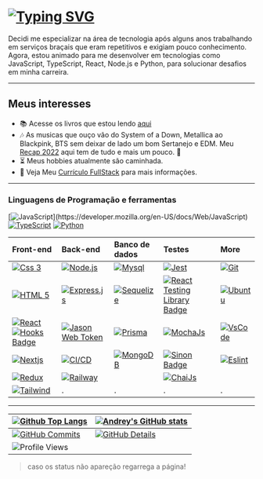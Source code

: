 # [![Typing SVG](https://readme-typing-svg.demolab.com?font=Indie+Flower&size=24&pause=1000&color=037B7B&background=FFFFFF00&vCenter=true&width=700&height=34&lines=%F0%9F%91%8B+Andrey+aqui+sou+Desenvolvedor+Web)](https://git.io/typing-svg)

Decidi me especializar na área de tecnologia após alguns anos trabalhando em serviços braçais que eram repetitivos e exigiam pouco conhecimento. Agora, estou animado para me desenvolver em tecnologias como JavaScript, TypeScript, React, Node.js e Python, para solucionar desafios em minha carreira.

---

## Meus interesses

- :books: Acesse os livros que estou lendo [aqui](https://www.skoob.com.br/usuario/9674399)
- :notes: As musicas que ouço vão do System of a Down, Metallica ao Blackpink, BTS sem deixar de lado um bom Sertanejo e EDM.
 Meu [Recap 2022](https://music.youtube.com/playlist?list=LRYRuYKS84_mqoO9LG6h3jH4gtZKsd1L_lB6E&feature=share) aqui tem de tudo e mais um pouco. :star_struck:
- :hourglass_flowing_sand: Meus hobbies atualmente são caminhada.
- :page_with_curl: Veja Meu [Currículo FullStack](https://www.canva.com/design/DAFeBJke-Mk/nyhFu-fQATEZE5RpBj7CRg/view?website#4) para mais informações.

---

<!-- 
  # Modelo para imagem com link
  [![Foo]()]()
-->
### Linguagens de Programação e ferramentas

<!--

---
| [![Github Top Langs](https://github-readme-stats.vercel.app/api/top-langs/?username=Andreyrvs&layout=compact&theme=dracula&hide_border=True&line_height=20&PAT_1)](https://github.com/anuraghazra/github-readme-stats) | [![Andrey's GitHub stats](https://github-readme-stats.vercel.app/api?username=Andreyrvs&layout=compact&theme=dracula&show_icons=true&hide_border=True&line_height=20&PAT_1)](https://github.com/anuraghazra/github-readme-stats) |
| ----------- | ----------- |
| [![GitHub Commits](http://github-profile-summary-cards.vercel.app/api/cards/productive-time?username=Andreyrvs&theme=dracula&utcOffset=-3)](https://github.com/vn7n24fzkq/github-profile-summary-cards) | [![GitHub Details](http://github-profile-summary-cards.vercel.app/api/cards/profile-details?username=Andreyrvs&theme=dracula)](https://github.com/vn7n24fzkq/github-profile-summary-cards) |
| ![Profile Views](https://komarev.com/ghpvc/?username=Andreyrvs&style=for-the-badge&color=037B7B) |
<!-- Readme stats by [anuraghazra](https://github.com/anuraghazra/github-readme-stats ":grin:") -->

<!-- > caso os status não apareção regarrega a página! -->

<!-- | Front-end | Back-end | Banco de dados  | Testes  |
| :---  |:--- | :--- | :--- |
| [![Css 3](https://img.shields.io/badge/CSS3-1572B6?style=for-the-badge&logo=css3&logoColor=white)](https://developer.mozilla.org/en-US/docs/Web/CSS)               | [![Node.js](https://img.shields.io/badge/Node.js-339933?style=for-the-badge&logo=nodedotjs&logoColor=white)](https://nodejs.org)                            | [![Mysql](https://img.shields.io/badge/MySQL-005C84?style=for-the-badge&logo=mysql&logoColor=white)](https://www.mysql.com/)              | [![Jest](https://img.shields.io/badge/Jest-C21325?style=for-the-badge&logo=jest&logoColor=white)](https://jestjs.io)                                                |
| [![HTML 5](https://img.shields.io/badge/HTML5-E34F26?style=for-the-badge&logo=html5&logoColor=white)](https://developer.mozilla.org/en-US/docs/Web/HTML)           | [![Express.js](https://img.shields.io/badge/Express.js-000000?style=for-the-badge&logo=express&logoColor=white)](https://expressjs.com)                     | [![Sequelize](https://img.shields.io/badge/Sequelize-52B0E7?style=for-the-badge&logo=Sequelize&logoColor=white)](https://sequelize.org/)  | [![React Testing Library Badge](https://img.shields.io/badge/-RTL-%2320232a.svg?style=for-the-badge&logo=react&logoColor=%2361DAFB)](https://testing-library.com/)  |
| [![React](https://img.shields.io/badge/React-20232A?style=for-the-badge&logo=react&logoColor=61DAFB)](https://reactjs.org/)                                        | [![Jason Web Token](https://img.shields.io/badge/JWT-C235E6?style=for-the-badge&logo=JSON%20web%20tokens&logoColor=white)](https://jwt.io/)                 | [![Prisma]( https://img.shields.io/badge/Prisma-3982CE?style=for-the-badge&logo=Prisma&logoColor=white)](https://www.prisma.io/)          | [![MochaJs](https://img.shields.io/badge/Mocha-8D6748?style=for-the-badge&logo=Mocha&logoColor=white)](https://mochajs.org)                                         |
| [![Nextjs](https://img.shields.io/badge/next.js-000000?style=for-the-badge&logo=nextdotjs&logoColor=white)](https://nextjs.org/)                                   | [![Railway](https://img.shields.io/badge/Railway-131415?style=for-the-badge&logo=railway&logoColor=white)](https://railway.app/)                            | [![MongoDB](https://img.shields.io/badge/MongoDB-4EA94B?style=for-the-badge&logo=mongodb&logoColor=white)](https://www.mongodb.com/)      | [![ChaiJs](https://img.shields.io/badge/chai-A30701?style=for-the-badge&logo=chai&logoColor=white)](https://www.chaijs.com/)                                        |
| [![Hooks Badge](https://img.shields.io/badge/-Hooks-%2320232a.svg?style=for-the-badge&logo=React&logoColor=%2361DAFB)](https://reactjs.org/docs/hooks-intro.html)  | [![CI/CD](https://img.shields.io/badge/GitHub_Actions-2088FF?style=for-the-badge&logo=github-actions&logoColor=white)](https://docs.github.com/pt/actions)  |                                                                                                                                           | [![Sinon Badge](https://img.shields.io/badge/sinon.js-323330?style=for-the-badge&logo=sinon)](https://sinonjs.org/)                                                 |
| [![React Router](https://img.shields.io/badge/React_Router-CA4245?style=for-the-badge&logo=react-router&logoColor=white)](https://reactrouter.com/en/main)         |
| [![Tailwind](https://img.shields.io/badge/Tailwind_CSS-38B2AC?style=for-the-badge&logo=tailwind-css&logoColor=white)](https://tailwindcss.com/)                    |
| [![Redux](https://img.shields.io/badge/Redux-593D88?style=for-the-badge&logo=redux&logoColor=white)](https://redux.js.org)                                         | 
-->

[![JavaScript](https://img.shields.io/badge/JavaScript-323330?style=for-the-badge&logo=javascript&logoColor=F7DF1E")](https://developer.mozilla.org/en-US/docs/Web/JavaScript)
[![TypeScript](https://img.shields.io/badge/TypeScript-007ACC?style=for-the-badge&logo=typescript&logoColor=white)](https://www.typescriptlang.org/pt/)
[![Python](https://img.shields.io/badge/Python-FFD43B?style=for-the-badge&logo=python&logoColor=blue)](https://www.python.org/)

| Front-end | Back-end | Banco de dados | Testes |  More |
| :--       | :---     | :---           | :---   | :---  |
| [![Css 3](https://img.shields.io/badge/CSS3-1572B6?style=for-the-badge&logo=css3&logoColor=white)](https://developer.mozilla.org/en-US/docs/Web/CSS) | [![Node.js](https://img.shields.io/badge/Node.js-339933?style=for-the-badge&logo=nodedotjs&logoColor=white)](https://nodejs.org) | [![Mysql](https://img.shields.io/badge/MySQL-005C84?style=for-the-badge&logo=mysql&logoColor=white)](https://www.mysql.com/) | [![Jest](https://img.shields.io/badge/Jest-C21325?style=for-the-badge&logo=jest&logoColor=white)](https://jestjs.io)  | [![Git](https://img.shields.io/badge/GIT-E44C30?style=for-the-badge&logo=git&logoColor=white)](https://git-scm.com/) |
| [![HTML 5](https://img.shields.io/badge/HTML5-E34F26?style=for-the-badge&logo=html5&logoColor=white)](https://developer.mozilla.org/en-US/docs/Web/HTML) | [![Express.js](https://img.shields.io/badge/Express.js-000000?style=for-the-badge&logo=express&logoColor=white)](https://expressjs.com) | [![Sequelize](https://img.shields.io/badge/Sequelize-52B0E7?style=for-the-badge&logo=Sequelize&logoColor=white)](https://sequelize.org/) | [![React Testing Library Badge](https://img.shields.io/badge/-RTL-%2320232a.svg?style=for-the-badge&logo=react&logoColor=%2361DAFB)](https://testing-library.com/) | [![Ubuntu](https://img.shields.io/badge/Ubuntu-E95420?style=for-the-badge&logo=ubuntu&logoColor=white)](https://ubuntu.com/) |
| [![React](https://img.shields.io/badge/React-20232A?style=for-the-badge&logo=react&logoColor=61DAFB)](https://reactjs.org/) [![Hooks Badge](https://img.shields.io/badge/-Hooks-%2320232a.svg?style=for-the-badge&logo=React&logoColor=%2361DAFB)](https://reactjs.org/docs/hooks-intro.html) | [![Jason Web Token](https://img.shields.io/badge/JWT-C235E6?style=for-the-badge&logo=JSON%20web%20tokens&logoColor=white)](https://jwt.io/) | [![Prisma]( https://img.shields.io/badge/Prisma-3982CE?style=for-the-badge&logo=Prisma&logoColor=white)](https://www.prisma.io/) | [![MochaJs](https://img.shields.io/badge/Mocha-8D6748?style=for-the-badge&logo=Mocha&logoColor=white)](https://mochajs.org) | [![VsCode](https://img.shields.io/badge/VSCode-0078D4?style=for-the-badge&logo=visual%20studio%20code&logoColor=white)](https://code.visualstudio.com/) |
| [![Nextjs](https://img.shields.io/badge/next.js-000000?style=for-the-badge&logo=nextdotjs&logoColor=white)](https://nextjs.org/) | [![CI/CD](https://img.shields.io/badge/GitHub_Actions-2088FF?style=for-the-badge&logo=github-actions&logoColor=white)](https://docs.github.com/pt/actions) | [![MongoDB](https://img.shields.io/badge/MongoDB-4EA94B?style=for-the-badge&logo=mongodb&logoColor=white)](https://www.mongodb.com/)| [![Sinon Badge](https://img.shields.io/badge/sinon.js-323330?style=for-the-badge&logo=sinon)](https://sinonjs.org/) | [![Eslint](https://img.shields.io/badge/eslint-3A33D1?style=for-the-badge&logo=eslint&logoColor=white)](https://eslint.org/) |
| [![Redux](https://img.shields.io/badge/Redux-593D88?style=for-the-badge&logo=redux&logoColor=white)](https://redux.js.org) | [![Railway](https://img.shields.io/badge/Railway-131415?style=for-the-badge&logo=railway&logoColor=white)](https://railway.app/) | | [![ChaiJs](https://img.shields.io/badge/chai-A30701?style=for-the-badge&logo=chai&logoColor=white)](https://www.chaijs.com/) |
| [![Tailwind](https://img.shields.io/badge/Tailwind_CSS-38B2AC?style=for-the-badge&&logo=tailwind-css&logoColor=white)](https://tailwindcss.com/) |.|.|.|.|

---

| [![Github Top Langs](https://github-readme-stats.vercel.app/api/top-langs/?username=Andreyrvs&layout=compact&theme=dracula&hide_border=True&line_height=20&PAT_1)](https://github.com/anuraghazra/github-readme-stats) | [![Andrey's GitHub stats](https://github-readme-stats.vercel.app/api?username=Andreyrvs&layout=compact&theme=dracula&show_icons=true&hide_border=True&line_height=20&PAT_1)](https://github.com/anuraghazra/github-readme-stats) |
| ----------- | ----------- |
| [![GitHub Commits](http://github-profile-summary-cards.vercel.app/api/cards/productive-time?username=Andreyrvs&theme=dracula&utcOffset=-3)](https://github.com/vn7n24fzkq/github-profile-summary-cards) | [![GitHub Details](http://github-profile-summary-cards.vercel.app/api/cards/profile-details?username=Andreyrvs&theme=dracula)](https://github.com/vn7n24fzkq/github-profile-summary-cards) |
| ![Profile Views](https://komarev.com/ghpvc/?username=Andreyrvs&style=for-the-badge&color=037B7B) |
<!-- Readme stats by [anuraghazra](https://github.com/anuraghazra/github-readme-stats ":grin:") -->

> caso os status não apareção regarrega a página!
